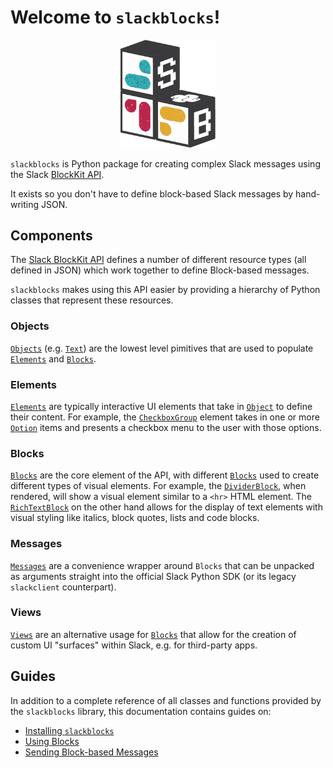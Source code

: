 # Welcome to `slackblocks`!

<p align="center">
  <img width="30%" src="./img/sb.png" />
</p>

`slackblocks` is Python package for creating complex Slack messages 
    using the Slack [BlockKit API](https://api.slack.com/block-kit).

It exists so you don't have to define block-based Slack messages by
    hand-writing JSON.

## Components

The [Slack BlockKit API](https://api.slack.com/block-kit) defines a number of 
    different resource types (all defined in JSON) which work together to 
    define Block-based messages.

`slackblocks` makes using this API easier by providing a hierarchy of Python
    classes that represent these resources.

### Objects
[`Objects`](/slackblocks/latest/reference/messages/objects) (e.g. [`Text`](/slackblocks/latest/reference/messages/objects/#objects.Text)) 
    are the lowest level pimitives that are used to populate 
    [`Elements`](/slackblocks/latest/reference/messages/elements) and [`Blocks`](/slackblocks/latest/reference/messages/blocks).

### Elements
[`Elements`](/slackblocks/latest/reference/messages/elements) are typically interactive UI elements that take
    in [`Object`](/slackblocks/latest/reference/messages/objects) to define their content. For example, the 
    [`CheckboxGroup`](/elements/#elements.CheckboxGroup) element takes in one or
    more [`Option`](/slackblocks/latest/reference/messages/objects/#objects.Option) items and presents a
    checkbox menu to the user with those options.

### Blocks
[`Blocks`](/slackblocks/latest/reference/messages/blocks) are the core element of the API, with different 
    [`Blocks`](/slackblocks/latest/reference/messages/blocks) used to create different types of visual
    elements. For example, the [`DividerBlock`](/slackblocks/latest/reference/messages/blocks/#blocks.DividerBlock), 
    when rendered, will show a visual element similar to a `<hr>` HTML element. The
    [`RichTextBlock`](/slackblocks/latest/reference/messages/blocks/#blocks.RichTextBlock) on the other hand
    allows for the display of text elements with visual styling like italics,
    block quotes, lists and code blocks. 

### Messages
[`Messages`](/slackblocks/latest/reference/messages/messages/) are a convenience wrapper around `Blocks` that
    can be unpacked as arguments straight into the official Slack Python SDK (or
    its legacy `slackclient` counterpart).

### Views
[`Views`](reference/views/) are an alternative usage for [`Blocks`](/slackblocks/latest/reference/messages/blocks)
    that allow for the creation of custom UI "surfaces" within Slack, e.g. for 
    third-party apps.

## Guides
In addition to a complete reference of all classes and functions provided by the 
    `slackblocks` library, this documentation contains guides on:

- [Installing `slackblocks`](usage/installation/)
- [Using Blocks](usage/using_blocks/)
- [Sending Block-based Messages](usage/sending_messages/)